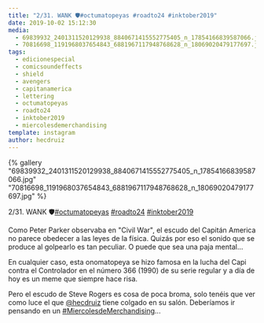 ```yaml
---
title: "2/31. WANK 🛡#octumatopeyas #roadto24 #inktober2019"
date: 2019-10-02 15:12:30
media: 
  - 69839932_2401311520129938_8840671415552775405_n_17854166839587066.jpg
  - 70816698_1191968037654843_6881967117948768628_n_18069020479177697.jpg
tags: 
  - edicionespecial
  - comicsoundeffects
  - shield
  - avengers
  - capitanamerica
  - lettering
  - octumatopeyas
  - roadto24
  - inktober2019
  - miercolesdemerchandising
template: instagram
author: hecdruiz
---
```


{% gallery "69839932_2401311520129938_8840671415552775405_n_17854166839587066.jpg" "70816698_1191968037654843_6881967117948768628_n_18069020479177697.jpg" %}

2/31. WANK 🛡[#octumatopeyas](/tags/octumatopeyas) [#roadto24](/tags/roadto24) [#inktober2019](/tags/inktober2019)

Como Peter Parker observaba en "Civil War", el escudo del Capitán America no parece obedecer a las leyes de la física. Quizás por eso el sonido que se produce al golpearlo es tan peculiar. O puede que sea una paja mental...

En cualquier caso, esta onomatopeya se hizo famosa en la lucha del Capi contra el Controlador en el número 366 (1990) de su serie regular y a día de hoy es un meme que siempre hace risa.

Pero el escudo de Steve Rogers es cosa de poca broma, solo tenéis que ver como luce el que [@hecdruiz](https://instagram.com/hecdruiz) tiene colgado en su salón. Deberíamos ir pensando en un [#MiercolesdeMerchandising](/tags/miercolesdemerchandising)...
